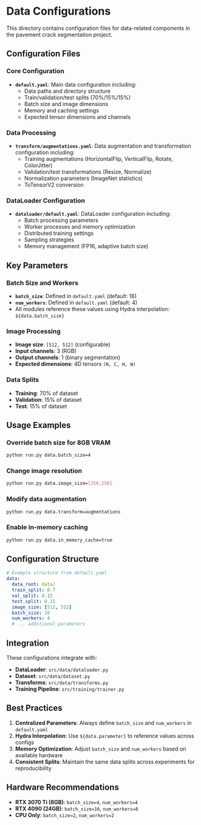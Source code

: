 # Data Configurations

This directory contains configuration files for data-related components in the pavement crack
segmentation project.

## Configuration Files

### Core Configuration

- **`default.yaml`**: Main data configuration including:
  - Data paths and directory structure
  - Train/validation/test splits (70%/15%/15%)
  - Batch size and image dimensions
  - Memory and caching settings
  - Expected tensor dimensions and channels

### Data Processing

- **`transform/augmentations.yaml`**: Data augmentation and transformation configuration including:
  - Training augmentations (HorizontalFlip, VerticalFlip, Rotate, ColorJitter)
  - Validation/test transformations (Resize, Normalize)
  - Normalization parameters (ImageNet statistics)
  - ToTensorV2 conversion

### DataLoader Configuration

- **`dataloader/default.yaml`**: DataLoader configuration including:
  - Batch processing parameters
  - Worker processes and memory optimization
  - Distributed training settings
  - Sampling strategies
  - Memory management (FP16, adaptive batch size)

## Key Parameters

### Batch Size and Workers

- **`batch_size`**: Defined in `default.yaml` (default: 16)
- **`num_workers`**: Defined in `default.yaml` (default: 4)
- All modules reference these values using Hydra interpolation: `${data.batch_size}`

### Image Processing

- **Image size**: `[512, 512]` (configurable)
- **Input channels**: 3 (RGB)
- **Output channels**: 1 (binary segmentation)
- **Expected dimensions**: 4D tensors `(N, C, H, W)`

### Data Splits

- **Training**: 70% of dataset
- **Validation**: 15% of dataset
- **Test**: 15% of dataset

## Usage Examples

### Override batch size for 8GB VRAM

```bash
python run.py data.batch_size=4
```

### Change image resolution

```bash
python run.py data.image_size=[256,256]
```

### Modify data augmentation

```bash
python run.py data.transform=augmentations
```

### Enable in-memory caching

```bash
python run.py data.in_memory_cache=true
```

## Configuration Structure

```yaml
# Example structure from default.yaml
data:
  data_root: data/
  train_split: 0.7
  val_split: 0.15
  test_split: 0.15
  image_size: [512, 512]
  batch_size: 16
  num_workers: 4
  # ... additional parameters
```

## Integration

These configurations integrate with:

- **DataLoader**: `src/data/dataloader.py`
- **Dataset**: `src/data/dataset.py`
- **Transforms**: `src/data/transforms.py`
- **Training Pipeline**: `src/training/trainer.py`

## Best Practices

1. **Centralized Parameters**: Always define `batch_size` and `num_workers` in `default.yaml`
2. **Hydra Interpolation**: Use `${data.parameter}` to reference values across configs
3. **Memory Optimization**: Adjust `batch_size` and `num_workers` based on available hardware
4. **Consistent Splits**: Maintain the same data splits across experiments for reproducibility

## Hardware Recommendations

- **RTX 3070 Ti (8GB)**: `batch_size=4`, `num_workers=4`
- **RTX 4090 (24GB)**: `batch_size=16`, `num_workers=8`
- **CPU Only**: `batch_size=2`, `num_workers=2`
